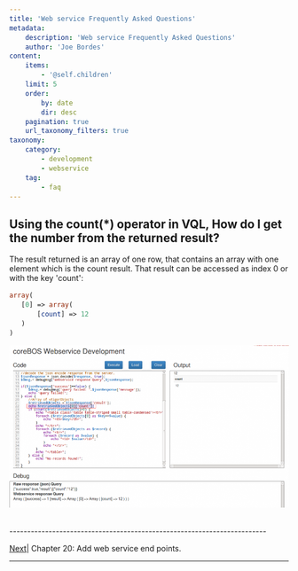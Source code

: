 ```yaml
---
title: 'Web service Frequently Asked Questions'
metadata:
    description: 'Web service Frequently Asked Questions'
    author: 'Joe Bordes'
content:
    items:
        - '@self.children'
    limit: 5
    order:
        by: date
        dir: desc
    pagination: true
    url_taxonomy_filters: true
taxonomy:
    category:
        - development
        - webservice
    tag:
        - faq
---
```


## Using the count(*) operator in VQL, How do I get the number from the returned result?

<div class="notices blue">
The result returned is an array of one row, that contains an array with one element which is the count result. That result can be accessed as index 0 or with the key 'count':
</div>

```php
array(
   [0] => array(
       [count] => 12
   )
)
```
![](webservicecount.png?width=100%)

<br>
------------------------------------------------------------------------

[Next](../00.manual/04.addws)| Chapter 20: Add web service end points.


------------------------------------------------------------------------